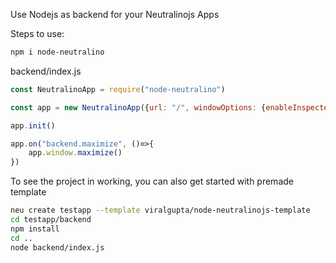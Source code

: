 Use Nodejs as backend for your Neutralinojs Apps

Steps to use:

```bash
npm i node-neutralino
```

backend/index.js
```javascript
const NeutralinoApp = require("node-neutralino")

const app = new NeutralinoApp({url: "/", windowOptions: {enableInspector: false}})

app.init()

app.on("backend.maximize", ()=>{
    app.window.maximize()
})
```

To see the project in working, you can also get started with premade template
```bash
neu create testapp --template viralgupta/node-neutralinojs-template
cd testapp/backend
npm install
cd ..
node backend/index.js
```
